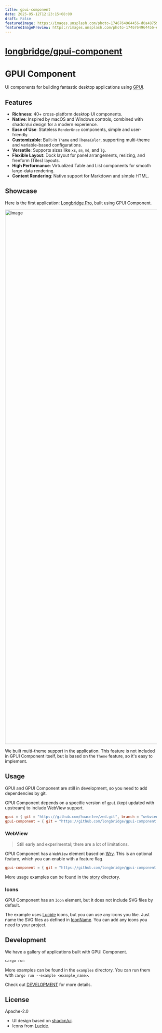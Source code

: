 ```yaml
---
title: gpui-component
date: 2025-05-12T12:23:15+08:00
draft: False
featuredImage: https://images.unsplash.com/photo-1746764964456-d0a48759500a?ixid=M3w0NjAwMjJ8MHwxfHJhbmRvbXx8fHx8fHx8fDE3NDcwMjM3Njh8&ixlib=rb-4.1.0
featuredImagePreview: https://images.unsplash.com/photo-1746764964456-d0a48759500a?ixid=M3w0NjAwMjJ8MHwxfHJhbmRvbXx8fHx8fHx8fDE3NDcwMjM3Njh8&ixlib=rb-4.1.0
---
```


# [longbridge/gpui-component](https://github.com/longbridge/gpui-component)

# GPUI Component

UI components for building fantastic desktop applications using [GPUI](https://gpui.rs).

## Features

- **Richness**: 40+ cross-platform desktop UI components.
- **Native**: Inspired by macOS and Windows controls, combined with shadcn/ui design for a modern experience.
- **Ease of Use**: Stateless `RenderOnce` components, simple and user-friendly.
- **Customizable**: Built-in `Theme` and `ThemeColor`, supporting multi-theme and variable-based configurations.
- **Versatile**: Supports sizes like `xs`, `sm`, `md`, and `lg`.
- **Flexible Layout**: Dock layout for panel arrangements, resizing, and freeform (Tiles) layouts.
- **High Performance**: Virtualized Table and List components for smooth large-data rendering.
- **Content Rendering**: Native support for Markdown and simple HTML.

## Showcase

Here is the first application: [Longbridge Pro](https://longbridge.com/desktop), built using GPUI Component.

<img width="1763" alt="Image" src="https://github.com/user-attachments/assets/3e2f4eb7-fd27-4343-b6dc-184465599e99" />

We built multi-theme support in the application. This feature is not included in GPUI Component itself, but is based on the `Theme` feature, so it's easy to implement.

## Usage

GPUI and GPUI Component are still in development, so you need to add dependencies by git.

GPUI Component depends on a specific version of `gpui` (kept updated with upstream) to include WebView support.

```toml
gpui = { git = "https://github.com/huacnlee/zed.git", branch = "webview" }
gpui-component = { git = "https://github.com/longbridge/gpui-component.git" }
```

### WebView

> Still early and experimental; there are a lot of limitations.

GPUI Component has a `WebView` element based on [Wry](https://github.com/tauri-apps/wry). This is an optional feature, which you can enable with a feature flag.

```toml
gpui-component = { git = "https://github.com/longbridge/gpui-component.git", features = ["webview"] }
```

More usage examples can be found in the [story](https://github.com/longbridge/gpui-component/tree/main/crates/story) directory.

### Icons

GPUI Component has an `Icon` element, but it does not include SVG files by default.

The example uses [Lucide](https://lucide.dev) icons, but you can use any icons you like. Just name the SVG files as defined in [IconName](https://github.com/longbridge/gpui-component/blob/main/crates/ui/src/icon.rs#L86). You can add any icons you need to your project.

## Development

We have a gallery of applications built with GPUI Component.

```bash
cargo run
```

More examples can be found in the `examples` directory. You can run them with `cargo run --example <example_name>`.

Check out [DEVELOPMENT](DEVELOPMENT) for more details.

## License

Apache-2.0

- UI design based on [shadcn/ui](https://ui.shadcn.com).
- Icons from [Lucide](https://lucide.dev).
